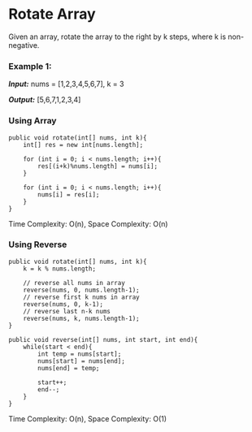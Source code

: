 # Rotate Array #

Given an array, rotate the array to the right by k steps, where k is non-negative.

### Example 1: ###

***Input:*** nums = [1,2,3,4,5,6,7], k = 3

***Output:*** [5,6,7,1,2,3,4]


### Using Array ###

	public void rotate(int[] nums, int k){
		int[] res = new int[nums.length];

		for (int i = 0; i < nums.length; i++){
			res[(i+k)%nums.length] = nums[i];
		}
		
		for (int i = 0; i < nums.length; i++){
			nums[i] = res[i];
		}
	}

Time Complexity: O(n), Space Complexity: O(n)

### Using Reverse ###

	public void rotate(int[] nums, int k){
		k = k % nums.length;

		// reverse all nums in array
		reverse(nums, 0, nums.length-1);
		// reverse first k nums in array
		reverse(nums, 0, k-1);
		// reverse last n-k nums
		reverse(nums, k, nums.length-1);
	}

	public void reverse(int[] nums, int start, int end){
		while(start < end){
			int temp = nums[start];
			nums[start] = nums[end];
			nums[end] = temp;
			
			start++;
			end--;
		}
	}

Time Complexity: O(n), Space Complexity: O(1)


